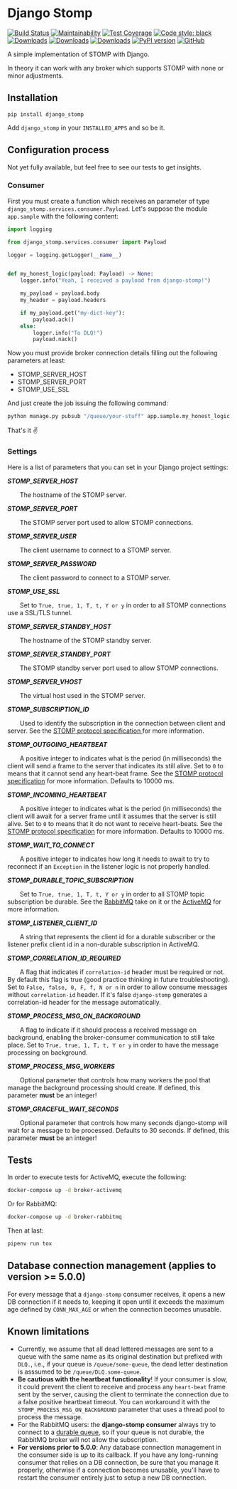 # Django Stomp

[![Build Status](https://dev.azure.com/juntos-somos-mais-loyalty/python/_apis/build/status/django-stomp?branchName=master)](https://dev.azure.com/juntos-somos-mais-loyalty/python/_build/latest?definitionId=23&branchName=master)
[![Maintainability](https://sonarcloud.io/api/project_badges/measure?project=juntossomosmais_django-stomp&metric=sqale_rating)](https://sonarcloud.io/dashboard?id=juntossomosmais_django-stomp)
[![Test Coverage](https://sonarcloud.io/api/project_badges/measure?project=juntossomosmais_django-stomp&metric=coverage)](https://sonarcloud.io/dashboard?id=juntossomosmais_django-stomp)
[![Code style: black](https://img.shields.io/badge/code%20style-black-000000.svg)](https://github.com/ambv/black)
[![Downloads](https://pepy.tech/badge/django-stomp)](https://pepy.tech/project/django-stomp)
[![Downloads](https://pepy.tech/badge/django-stomp/month)](https://pepy.tech/project/django-stomp/month)
[![Downloads](https://pepy.tech/badge/django-stomp/week)](https://pepy.tech/project/django-stomp/week)
[![PyPI version](https://badge.fury.io/py/django-stomp.svg)](https://badge.fury.io/py/django-stomp)
[![GitHub](https://img.shields.io/github/license/mashape/apistatus.svg)](https://github.com/juntossomosmais/django-stomp/blob/master/LICENSE)

A simple implementation of STOMP with Django.

In theory it can work with any broker which supports STOMP with none or minor adjustments.

## Installation

`pip install django_stomp`

Add `django_stomp` in your `INSTALLED_APPS` and so be it.

## Configuration process

Not yet fully available, but feel free to see our tests to get insights.

### Consumer

First you must create a function which receives an parameter of type `django_stomp.services.consumer.Payload`. Let's suppose the module `app.sample` with the following content:

```python
import logging

from django_stomp.services.consumer import Payload

logger = logging.getLogger(__name__)


def my_honest_logic(payload: Payload) -> None:
    logger.info("Yeah, I received a payload from django-stomp!")

    my_payload = payload.body
    my_header = payload.headers

    if my_payload.get("my-dict-key"):
        payload.ack()
    else:
        logger.info("To DLQ!")
        payload.nack()
```

Now you must provide broker connection details filling out the following parameters at least:

- STOMP_SERVER_HOST
- STOMP_SERVER_PORT
- STOMP_USE_SSL

And just create the job issuing the following command:

```bash
python manage.py pubsub "/queue/your-stuff" app.sample.my_honest_logic
```

That's it ✌️

### Settings

Here is a list of parameters that you can set in your Django project settings:

***STOMP_SERVER_HOST***

  The hostname of the STOMP server.

***STOMP_SERVER_PORT***

  The STOMP server port used to allow STOMP connections.

***STOMP_SERVER_USER***

  The client username to connect to a STOMP server.

***STOMP_SERVER_PASSWORD***

  The client password to connect to a STOMP server.

***STOMP_USE_SSL***

  Set to ``True, true, 1, T, t, Y or y`` in order to all STOMP connections use a SSL/TLS tunnel.

***STOMP_SERVER_STANDBY_HOST***

  The hostname of the STOMP standby server.

***STOMP_SERVER_STANDBY_PORT***

  The STOMP standby server port used to allow STOMP connections.

***STOMP_SERVER_VHOST***

  The virtual host used in the STOMP server.

***STOMP_SUBSCRIPTION_ID***

  Used to identify the subscription in the connection between client and server. See the [STOMP protocol specification
](https://stomp.github.io/stomp-specification-1.1.html#SUBSCRIBE_id_Header) for more information.

***STOMP_OUTGOING_HEARTBEAT***

  A positive integer to indicates what is the period (in milliseconds) the client will send a frame to the server
that indicates its still alive. Set to ``0`` to means that it cannot send any heart-beat frame. See the [STOMP
protocol specification](https://stomp.github.io/stomp-specification-1.1.html#Heart-beating) for more information.
Defaults to 10000 ms.

***STOMP_INCOMING_HEARTBEAT***

  A positive integer to indicates what is the period (in milliseconds) the client will await for a server frame until
it assumes that the server is still alive. Set to ``0`` to means that it do not want to receive heart-beats. See
the [STOMP protocol specification](https://stomp.github.io/stomp-specification-1.1.html#Heart-beating) for more
information. Defaults to 10000 ms.

***STOMP_WAIT_TO_CONNECT***

  A positive integer to indicates how long it needs to await to try to reconnect if an `Exception` in the listener
logic is not properly handled.

***STOMP_DURABLE_TOPIC_SUBSCRIPTION***

  Set to ``True, true, 1, T, t, Y or y`` in order to all STOMP topic subscription be durable. See the [RabbitMQ](
https://www.rabbitmq.com/stomp.html#d.dts) take on it or the
[ActiveMQ](https://activemq.apache.org/how-do-durable-queues-and-topics-work) for more information.

***STOMP_LISTENER_CLIENT_ID***

  A string that represents the client id for a durable subscriber or the listener prefix client id in a non-durable
subscription in ActiveMQ.

***STOMP_CORRELATION_ID_REQUIRED***

  A flag that indicates if `correlation-id` header must be required or not. By default this flag is true (good practice
thinking in future troubleshooting).
Set to ``False, false, 0, F, f, N or n`` in order to allow consume messages without `correlation-id` header. If it's
false `django-stomp` generates a correlation-id header for the message automatically.

***STOMP_PROCESS_MSG_ON_BACKGROUND***

  A flag to indicate if it should process a received message on background, enabling the broker-consumer communication
to still take place.
  Set to ``True, true, 1, T, t, Y or y`` in order to have the message processing on background.

***STOMP_PROCESS_MSG_WORKERS***

  Optional parameter that controls how many workers the pool that manage the background processing should create. If
defined, this parameter **must** be an integer!

***STOMP_GRACEFUL_WAIT_SECONDS***

  Optional parameter that controls how many seconds django-stomp will wait for a message to be processed. Defaults to 30 seconds. If defined, this parameter **must** be an integer!

## Tests

In order to execute tests for ActiveMQ, execute the following:
```bash
docker-compose up -d broker-activemq
```

Or for RabbitMQ:
```bash
docker-compose up -d broker-rabbitmq
```

Then at last:
```bash
pipenv run tox
```

## Database connection management (applies to version >= 5.0.0)

For every message that a `django-stomp` consumer receives, it opens a new DB connection if it needs to, keeping it open until it exceeds the maximum age defined by `CONN_MAX_AGE` or when the connection becomes unusable.

## Known limitations

- Currently, we assume that all dead lettered messages are sent to a queue with the same name as its original
destination but prefixed with `DLQ.`, i.e., if your queue is `/queue/some-queue`, the dead letter destination is
asssumed to be `/queue/DLQ.some-queue`.
- **Be cautious with the heartbeat functionality**! If your consumer is slow, it could prevent the client to receive
and process any `heart-beat` frame sent by the server, causing the client to terminate the connection due to a false
positive heartbeat timeout. You can workaround it with the `STOMP_PROCESS_MSG_ON_BACKGROUND` parameter that uses a
thread pool to process the message.
- For the RabbitMQ users: the **django-stomp consumer** always try to connect to a
[durable queue](https://www.rabbitmq.com/queues.html#durability), so if your queue is not durable, the RabbitMQ broker
will not allow the subscription.
- **For versions prior to 5.0.0**: Any database connection management in the consumer side is up to its callback. If you have any long-running consumer that relies on a DB connection, be sure that you manage it properly, otherwise if a connection becomes unusable, you'll have to restart the consumer entirely just to setup a new DB connection.
